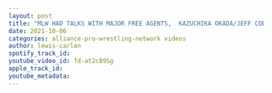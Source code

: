 ```yaml
---
layout: post
title: "MLW HAD TALKS WITH MAJOR FREE AGENTS,  KAZUCHIKA OKADA/JEFF COBB HEADING TO A NJPW G1 SHOWDOWN"
date: 2021-10-06
categories: alliance-pro-wrestling-network videos
author: lewis-carlan
spotify_track_id: 
youtube_video_id: Td-at2cB9Sg
apple_track_id: 
youtube_metadata: 
---
```

